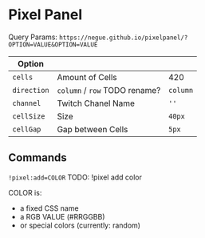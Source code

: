 # Pixel Panel

Query Params: `https://negue.github.io/pixelpanel/?OPTION=VALUE&OPTION=VALUE`

| Option  |  | |
|---|---|---|
| `cells`  |  Amount of Cells |  420 |
|  `direction` | `column` / `row` TODO rename?   | `column` |
|  `channel` | Twitch Chanel Name  | `''` |
|  `cellSize` | Size    |`40px`  |
|  `cellGap` | Gap between Cells    |`5px` |

## Commands

`!pixel:add=COLOR`
TODO: !pixel add color

COLOR is:
- a fixed CSS name
- a RGB VALUE (#RRGGBB)
- or special colors (currently: random)
